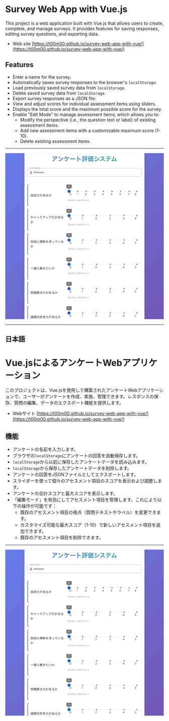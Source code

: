 # Survey Web App with Vue.js

This project is a web application built with Vue.js that allows users to create, complete, and manage surveys. It provides features for saving responses, editing survey questions, and exporting data.

* Web site
[https://t00m00.github.io/survey-web-app-with-vue/](https://t00m00.github.io/survey-web-app-with-vue/)

## Features

* Enter a name for the survey.
* Automatically saves survey responses to the browser's `localStorage`.
* Load previously saved survey data from `localStorage`.
* Delete saved survey data from `localStorage`.
* Export survey responses as a JSON file.
* View and adjust scores for individual assessment items using sliders.
* Displays the total score and the maximum possible score for the survey.
* Enable "Edit Mode" to manage assessment items, which allows you to:
    * Modify the perspective (i.e., the question text or label) of existing assessment items.
    * Add new assessment items with a customizable maximum score (1-10).
    * Delete existing assessment items.

---
![Survey Web App v0.4.0 Demonstration](./image/survey-web-app-with-vue_v0.4.0.gif)

---

## 日本語

# Vue.jsによるアンケートWebアプリケーション

このプロジェクトは、Vue.jsを使用して構築されたアンケートWebアプリケーションで、ユーザーがアンケートを作成、実施、管理できます。レスポンスの保存、質問の編集、データのエクスポート機能を提供します。

* Webサイト
[https://t00m00.github.io/survey-web-app-with-vue/](https://t00m00.github.io/survey-web-app-with-vue/)

## 機能

* アンケートの名前を入力します。
* ブラウザの`localStorage`にアンケートの回答を自動保存します。
* `localStorage`から以前に保存したアンケートデータを読み込みます。
* `localStorage`から保存したアンケートデータを削除します。
* アンケートの回答をJSONファイルとしてエクスポートします。
* スライダーを使って個々のアセスメント項目のスコアを表示および調整します。
* アンケートの合計スコアと最大スコアを表示します。
* 「編集モード」を有効にしてアセスメント項目を管理します。これにより以下の操作が可能です：
    * 既存のアセスメント項目の視点（質問テキストやラベル）を変更できます。
    * カスタマイズ可能な最大スコア（1-10）で新しいアセスメント項目を追加できます。
    * 既存のアセスメント項目を削除できます。

---

![アンケートWebアプリ v0.4.0 デモ](./image/survey-web-app-with-vue_v0.4.0.gif)
